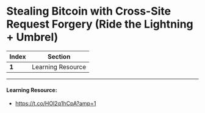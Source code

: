 # Stealing Bitcoin with Cross-Site Request Forgery (Ride the Lightning + Umbrel)

Index | Section
--- | ---
**1** | Learning Resource

___


#### Learning Resource: 

* https://t.co/HOl2q1hCpA?amp=1